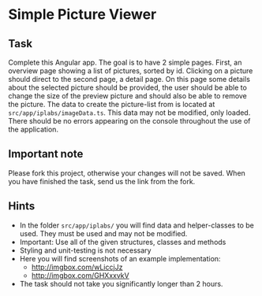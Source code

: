 # Simple Picture Viewer
## Task
Complete this Angular app. The goal is to have 2 simple pages.
First, an overview page showing a list of pictures, sorted by id. Clicking on a picture should direct to the second page, a detail page. On this page some details about the selected picture should be provided, the user should be able to change the size of the preview picture and should also be able to remove the picture.
The data to create the picture-list from is located at `src/app/iplabs/imageData.ts`.
This data may not be modified, only loaded.
There should be no errors appearing on the console throughout the use of the application.

## Important note
Please fork this project, otherwise your changes will not be saved. When you have finished the task, send us the link from the fork.

## Hints
* In the folder `src/app/iplabs/` you will find data and helper-classes to be used. They must be used and may not be modified.
* Important: Use all of the given structures, classes and methods
* Styling and unit-testing is not necessary
* Here you will find screenshots of an example implementation:
  * http://imgbox.com/wLiccjJz
  * http://imgbox.com/GHXxxvkV
* The task should not take you significantly longer than 2 hours.
